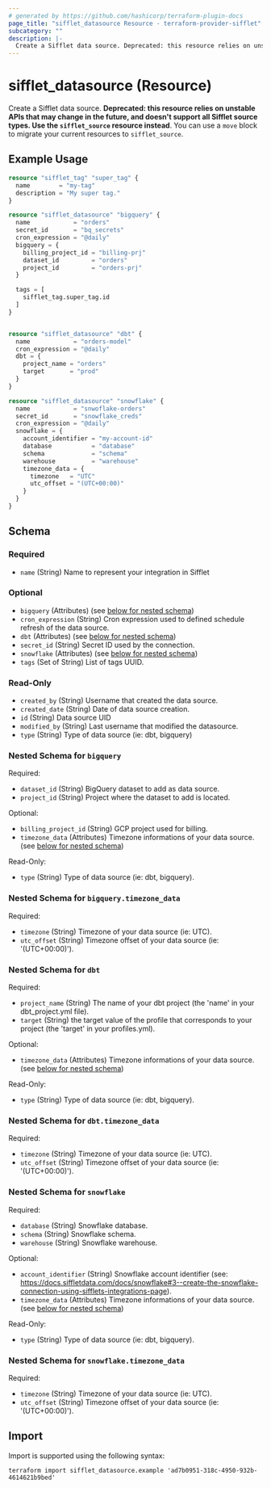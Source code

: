 ```yaml
---
# generated by https://github.com/hashicorp/terraform-plugin-docs
page_title: "sifflet_datasource Resource - terraform-provider-sifflet"
subcategory: ""
description: |-
  Create a Sifflet data source. Deprecated: this resource relies on unstable APIs that may change in the future, and doesn't support all Sifflet source types. Use the sifflet_source resource instead. You can use a move block to migrate your current resources to sifflet_source.
---
```


# sifflet_datasource (Resource)

Create a Sifflet data source. **Deprecated: this resource relies on unstable APIs that may change in the future, and doesn't support all Sifflet source types. Use the `sifflet_source` resource instead**. You can use a `move` block to migrate your current resources to `sifflet_source`.

## Example Usage

```terraform
resource "sifflet_tag" "super_tag" {
  name        = "my-tag"
  description = "My super tag."
}

resource "sifflet_datasource" "bigquery" {
  name            = "orders"
  secret_id       = "bq_secrets"
  cron_expression = "@daily"
  bigquery = {
    billing_project_id = "billing-prj"
    dataset_id         = "orders"
    project_id         = "orders-prj"
  }

  tags = [
    sifflet_tag.super_tag.id
  ]
}


resource "sifflet_datasource" "dbt" {
  name            = "orders-model"
  cron_expression = "@daily"
  dbt = {
    project_name = "orders"
    target       = "prod"
  }
}

resource "sifflet_datasource" "snowflake" {
  name            = "snwoflake-orders"
  secret_id       = "snowflake_creds"
  cron_expression = "@daily"
  snowflake = {
    account_identifier = "my-account-id"
    database           = "database"
    schema             = "schema"
    warehouse          = "warehouse"
    timezone_data = {
      timezone   = "UTC"
      utc_offset = "(UTC+00:00)"
    }
  }
}
```

<!-- schema generated by tfplugindocs -->
## Schema

### Required

- `name` (String) Name to represent your integration in Sifflet

### Optional

- `bigquery` (Attributes) (see [below for nested schema](#nestedatt--bigquery))
- `cron_expression` (String) Cron expression used to defined schedule refresh of the data source.
- `dbt` (Attributes) (see [below for nested schema](#nestedatt--dbt))
- `secret_id` (String) Secret ID used by the connection.
- `snowflake` (Attributes) (see [below for nested schema](#nestedatt--snowflake))
- `tags` (Set of String) List of tags UUID.

### Read-Only

- `created_by` (String) Username that created the data source.
- `created_date` (String) Date of data source creation.
- `id` (String) Data source UID
- `modified_by` (String) Last username that modified the datasource.
- `type` (String) Type of data source (ie: dbt, bigquery)

<a id="nestedatt--bigquery"></a>
### Nested Schema for `bigquery`

Required:

- `dataset_id` (String) BigQuery dataset to add as data source.
- `project_id` (String) Project where the dataset to add is located.

Optional:

- `billing_project_id` (String) GCP project used for billing.
- `timezone_data` (Attributes) Timezone informations of your data source. (see [below for nested schema](#nestedatt--bigquery--timezone_data))

Read-Only:

- `type` (String) Type of data source (ie: dbt, bigquery).

<a id="nestedatt--bigquery--timezone_data"></a>
### Nested Schema for `bigquery.timezone_data`

Required:

- `timezone` (String) Timezone of your data source (ie: UTC).
- `utc_offset` (String) Timezone offset of your data source (ie: '(UTC+00:00)').



<a id="nestedatt--dbt"></a>
### Nested Schema for `dbt`

Required:

- `project_name` (String) The name of your dbt project (the 'name' in your dbt_project.yml file).
- `target` (String) the target value of the profile that corresponds to your project (the 'target' in your profiles.yml).

Optional:

- `timezone_data` (Attributes) Timezone informations of your data source. (see [below for nested schema](#nestedatt--dbt--timezone_data))

Read-Only:

- `type` (String) Type of data source (ie: dbt, bigquery).

<a id="nestedatt--dbt--timezone_data"></a>
### Nested Schema for `dbt.timezone_data`

Required:

- `timezone` (String) Timezone of your data source (ie: UTC).
- `utc_offset` (String) Timezone offset of your data source (ie: '(UTC+00:00)').



<a id="nestedatt--snowflake"></a>
### Nested Schema for `snowflake`

Required:

- `database` (String) Snowflake database.
- `schema` (String) Snowflake schema.
- `warehouse` (String) Snowflake warehouse.

Optional:

- `account_identifier` (String) Snowflake account identifier (see: https://docs.siffletdata.com/docs/snowflake#3--create-the-snowflake-connection-using-sifflets-integrations-page).
- `timezone_data` (Attributes) Timezone informations of your data source. (see [below for nested schema](#nestedatt--snowflake--timezone_data))

Read-Only:

- `type` (String) Type of data source (ie: dbt, bigquery).

<a id="nestedatt--snowflake--timezone_data"></a>
### Nested Schema for `snowflake.timezone_data`

Required:

- `timezone` (String) Timezone of your data source (ie: UTC).
- `utc_offset` (String) Timezone offset of your data source (ie: '(UTC+00:00)').

## Import

Import is supported using the following syntax:

```shell
terraform import sifflet_datasource.example 'ad7b0951-318c-4950-932b-4614621b9bed'
```
